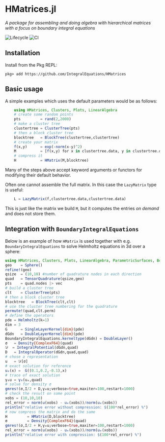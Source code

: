 # HMatrices.jl

*A package for assembling and doing algebra with hierarchical matrices with a focus on boundary integral equations* 

![Lifecycle](https://img.shields.io/badge/lifecycle-maturing-blue.svg)
![CI](https://github.com/IntegralEquations/HMatrices/workflows/CI/badge.svg?branch=master)

## Installation
Install from the Pkg REPL:
```
pkg> add https://github.com/IntegralEquations/HMatrices
```
## Basic usage

A simple examples which uses the default parameters would be as follows:
```julia
    using HMatrices, Clusters, Plots, LinearAlgebra
    # create some random points
    pts         = rand(2,2000)
    # make a cluster tree
    clustertree = ClusterTree(pts)
    # then a block cluster tree
    blocktree   = BlockTree(clustertree,clustertree)
    # create your matrix
    f(x,y)      = exp(-norm(x-y)^2)
    M           = [f(x,y) for x in clustertree.data, y in clustertree.data]
    # compress it
    H           = HMatrix(M,blocktree)
```
Many of the steps above accept keyword arguments or functors for modifying their default behavior.

Often one cannot assemble the full matrix. In this case the `LazyMatrix` type is useful:
```julia
    L = LazyMatrix(f,clustertree.data,clustertree.data)
```
This is just like the matrix we build `M`, but it computes the entries *on demand* and does not store them.

## Integration with `BoundaryIntegralEquations`

Below is an example of how `HMatrix` is used together with e.g. `BoundaryIntegralEquations` to solve Helmholtz equations in 3d over a sphere:
```julia
using HMatrices, Clusters, Plots, LinearAlgebra, ParametricSurfaces, BoundaryIntegralEquations, Kernels, IterativeSolvers
geo    = Sphere()
refine!(geo)
qsize  = (10,10) #number of quadrature nodes in each direction
quad   = TensorQuadrature(qsize,geo)
pts    = quad.nodes |> vec
# build a cluster tree
clt    = ClusterTree(pts)
# then a block cluster tree
blocktree   = BlockTree(clt,clt)
# use the cluster tree numbering for the quadrature
permute!(quad,clt.perm)
# define the operators
pde = Helmholtz(k=1)
dim = 3
G      = SingleLayerKernel{dim}(pde)
dGdn   = DoubleLayerKernel{dim}(pde)
BoundaryIntegralEquations.kerneltype(dGdn) = DoubleLayer()
σ   = Density{ComplexF64}(quad)
𝒟  = IntegralPotential(dGdn,quad)
D   = IntegralOperator(dGdn,quad,quad)
# chose a representation 
u   = 𝒟[σ]
# exact solution for reference
uₑ(x) =  G((0.1,0.2,-0.1),x)
# trace of exact solution
γ₀u = γ₀(uₑ,quad)
# solve for density σ
gmres!(σ,I/2 + D,γ₀u;verbose=true,maxiter=100,restart=1000)
# check the result on some point
xobs = (10,10,10)
rel_error = norm(u(xobs) - uₑ(xobs))/norm(uₑ(xobs))
println("relative error without compression: $(100*rel_error) %")
# now compress the matrix and do the same
H         = HMatrix(D,blocktree)
σ         = Density{ComplexF64}(quad)
gmres!(σ,I/2 + H,γ₀u;verbose=true,maxiter=100,restart=1000)
rel_error = norm(u(xobs) - uₑ(xobs))/norm(uₑ(xobs))
println("relative error with compression: $(100*rel_error) %")
```
 



